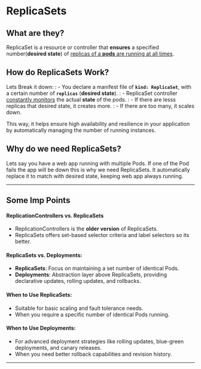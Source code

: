 # ReplicaSets

## What are they?

ReplicaSet is a resource or controller that **ensures** a specified number(**desired state**) of <u>replicas of a **pods** are running at all times</u>.

## How do ReplicaSets Work?

Lets Break it down:
: - You declare a manifest file of **`kind: ReplicaSet`**, with a certain number of **`replicas`** (**desired state**).
: - ReplicaSet controller <u>constantly monitors</u> the actual **state** of the pods.
: - If there are lesss replicas that desired state, it creates more.
: - If there are too many, it scales down.

This way, it helps ensure high availability and resilience in your application by automatically managing the number of running instances.

## Why do we need ReplicaSets?

Lets say you have a web app running with multiple Pods. If one of the Pod fails the app will be down this is why we need ReplicaSets. It automatically replace it to match with desired state, keeping web app always running.

---

## Some Imp Points

#### ReplicationControllers vs. ReplicaSets

- ReplicationControllers is the **older version** of ReplicaSets.
- ReplicaSets offers set-based selector criteria and label selectors so its better.

#### ReplicaSets vs. Deployments:

- **ReplicaSets**: Focus on maintaining a set number of identical Pods.
- **Deployments**: Abstraction layer above ReplicaSets, providing declarative updates, rolling updates, and rollbacks.

#### When to Use ReplicaSets:

- Suitable for basic scaling and fault tolerance needs.
- When you require a specific number of identical Pods running.

#### When to Use Deployments:

- For advanced deployment strategies like rolling updates, blue-green deployments, and canary releases.
- When you need better rollback capabilities and revision history.

---

